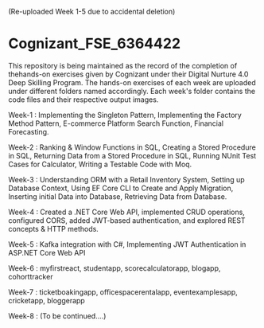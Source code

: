 (Re-uploaded Week 1-5 due to accidental deletion)

# Cognizant_FSE_6364422
This repository is being maintained as the record of the completion of thehands-on exercises given by Cognizant under their Digital Nurture 4.0 Deep Skilling Program.
The hands-on exercises of each week are uploaded under different folders named accordingly.
Each week's folder contains the code files and their respective output images.

Week-1 :  Implementing the Singleton Pattern, Implementing the Factory Method Pattern, E-commerce Platform Search Function, Financial Forecasting.

Week-2 : Ranking & Window Functions in SQL, Creating a Stored Procedure in SQL, Returning Data from a Stored Procedure in SQL, Running NUnit Test Cases for Calculator, Writing a Testable Code with Moq.

Week-3 : Understanding ORM with a Retail Inventory System, Setting up Database Context, Using EF Core CLI to Create and Apply Migration, Inserting initial Data into Database, 
Retrieving Data from Database.

Week-4 : Created a .NET Core Web API, implemented CRUD operations, configured CORS, added JWT-based authentication, and explored REST concepts & HTTP methods.

Week-5 : Kafka integration with C#, Implementing JWT Authentication in ASP.NET Core Web API

Week-6 : myfirstreact, studentapp, scorecalculatorapp, blogapp, cohorttracker

Week-7 : ticketboakingapp, officespacerentalapp, eventexamplesapp, cricketapp, bloggerapp

Week-8 : (To be continued....)

